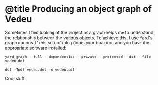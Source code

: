 # @title Producing an object graph of Vedeu

Sometimes I find looking at the project as a graph helps me to understand the
relationship between the various objects. To achieve this, I use Yard's graph
options. If this sort of thing floats your boat too, and you have the
appropriate software installed:

```shell
yard graph --full --dependencies --private --protected --dot --file vedeu.dot

dot -Tpdf vedeu.dot -o vedeu.pdf
```

Cool stuff.
